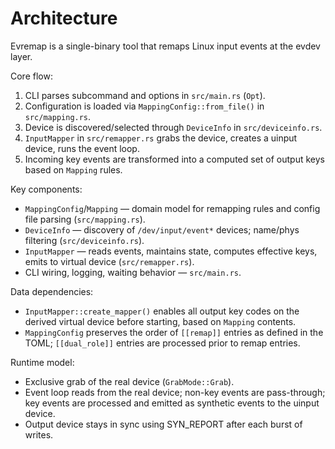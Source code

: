 # Architecture

Evremap is a single-binary tool that remaps Linux input events at the evdev layer.

Core flow:

1. CLI parses subcommand and options in `src/main.rs` (`Opt`).
2. Configuration is loaded via `MappingConfig::from_file()` in `src/mapping.rs`.
3. Device is discovered/selected through `DeviceInfo` in `src/deviceinfo.rs`.
4. `InputMapper` in `src/remapper.rs` grabs the device, creates a uinput device, runs the event loop.
5. Incoming key events are transformed into a computed set of output keys based on `Mapping` rules.

Key components:

- `MappingConfig`/`Mapping` — domain model for remapping rules and config file parsing (`src/mapping.rs`).
- `DeviceInfo` — discovery of `/dev/input/event*` devices; name/phys filtering (`src/deviceinfo.rs`).
- `InputMapper` — reads events, maintains state, computes effective keys, emits to virtual device (`src/remapper.rs`).
- CLI wiring, logging, waiting behavior — `src/main.rs`.

Data dependencies:

- `InputMapper::create_mapper()` enables all output key codes on the derived virtual device before starting, based on `Mapping` contents.
- `MappingConfig` preserves the order of `[[remap]]` entries as defined in the TOML; `[[dual_role]]` entries are processed prior to remap entries.

Runtime model:

- Exclusive grab of the real device (`GrabMode::Grab`).
- Event loop reads from the real device; non-key events are pass-through; key events are processed and emitted as synthetic events to the uinput device.
- Output device stays in sync using SYN_REPORT after each burst of writes.
